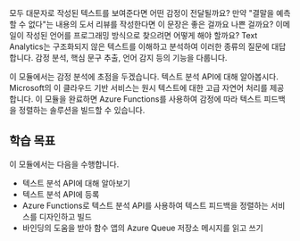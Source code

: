 모두 대문자로 작성된 텍스트를 보여준다면 어떤 감정이 전달될까요? 만약 "결말을 예측할 수 없다"는 내용의 도서 리뷰를 작성한다면 이 문장은 좋은 걸까요 나쁜 걸까요? 이메일이 작성된 언어를 프로그래밍 방식으로 찾으려면 어떻게 해야 할까요? Text Analytics는 구조화되지 않은 텍스트를 이해하고 분석하여 이러한 종류의 질문에 대답합니다. 감정 분석, 핵심 문구 추출, 언어 감지 등의 기능을 다룹니다.

 이 모듈에서는 감정 분석에 초점을 두겠습니다. 텍스트 분석 API에 대해 알아봅시다. Microsoft의 이 클라우드 기반 서비스는 원시 텍스트에 대한 고급 자연어 처리를 제공합니다. 이 모듈을 완료하면 Azure Functions를 사용하여 감정에 따라 텍스트 피드백을 정렬하는 솔루션을 빌드할 수 있습니다.

## <a name="learning-objectives"></a>학습 목표  

이 모듈에서는 다음을 수행합니다.

- 텍스트 분석 API에 대해 알아보기
- 텍스트 분석 API에 등록
- Azure Functions로 텍스트 분석 API를 사용하여 텍스트 피드백을 정렬하는 서비스를 디자인하고 빌드
- 바인딩의 도움을 받아 함수 앱의 Azure Queue 저장소 메시지를 읽고 쓰기

